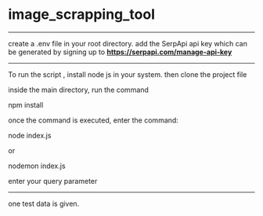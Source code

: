 # image_scrapping_tool

***

create a .env file in your root directory. add the SerpApi api key which can be generated by signing up to **https://serpapi.com/manage-api-key**

---

To run the script , install node js in your system.
then clone the project file

inside the main directory, run the command 

npm install

once the command is executed, enter the command: 

node index.js 

or

nodemon index.js

enter your query parameter

***

one test data is given.
